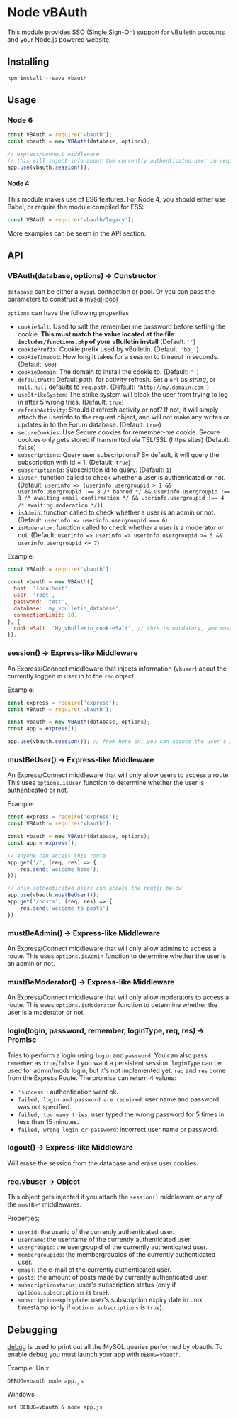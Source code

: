 # Node vBAuth

This module provides SSO (Single Sign-On) support for vBulletin accounts and your Node.js powered website.

## Installing
```
npm install --save vbauth
```

## Usage
### Node 6
```js
const VBAuth = require('vbauth');
const vbauth = new VBAuth(database, options);

// express/connect middleware
// this will inject info about the currently authenticated user in req.vbuser
app.use(vbauth.session());
```

#### Node 4
This module makes use of ES6 features. For Node 4, you should either use Babel, or require the module compiled for ES5:
```js
const VBAuth = require('vbauth/legacy');
```

More examples can be seem in the API section.

## API

### VBAuth(database, options) -> Constructor

`database` can be either a `mysql` connection or pool. Or you can pass the parameters to construct a [mysql-pool](https://github.com/mysqljs/mysql/blob/master/Readme.md#pooling-connections)

`options` can have the following properties
* `cookieSalt`: Used to salt the remember me password before setting the cookie. **This must match the value located at the file `includes/functions.php` of your vBulletin install** (Default:
  `''`)
* `cookiePrefix`: Cookie prefix used by vBulletin. (Default: `'bb_'`)
* `cookieTimeout`: How long it takes for a session to timeout in seconds. (Default: `900`)
* `cookieDomain`: The domain to install the cookie to. (Default: `''`)
* `defaultPath`: Default path, for activity refresh. Set a `url` as *string*, or `null`. `null` defaults to `req.path`. (Default: `'http://my.domain.com'`)
* `useStrikeSystem`: The strike system will block the user from trying to log in after 5 wrong tries. (Default: `true`)
* `refreshActivity`: Should it refresh activity or not? If not, it will simply attach the userinfo to the request object, and will not make any writes or updates in to the Forum database. (Default: `true`)
* `secureCookies`: Use Secure cookies for remember-me cookie. Secure cookies only gets stored if transmitted via TSL/SSL (https sites) (Default: `false`)
* `subscriptions`: Query user subscriptions? By default, it will query the subscription with id = 1. (Default: `true`)
* `subscriptionId`: Subscription id to query. (Default: `1`)
* `isUser`: function called to check whether a user is authenticated or not. (Default: `userinfo => (userinfo.usergroupid > 1 && userinfo.usergroupid !== 8 /* banned */ && userinfo.usergroupid !== 3 /* awaiting email confirmation */ && userinfo.usergroupid !== 4 /* awaiting moderation */)`)
* `isAdmin`: function called to check whether a user is an admin or not. (Default: `userinfo => userinfo.usergroupid === 6`)
* `isModerator`: function called to check whether a user is a moderator or not. (Default: `userinfo => userinfo => userinfo.usergroupid >= 5 && userinfo.usergroupid <= 7`)

Example:
```js
const VBAuth = require('vbauth');

const vbauth = new VBAuth({
  host: 'localhost',
  user: 'root',
  password: 'test',
  database: 'my_vbulletin_database',
  connectionLimit: 10,
}, {
  cookieSalt: 'My_vBulletin_cookieSalt', // this is mandatory, you must change this one
});
```

### session() -> Express-like Middleware

An Express/Connect middleware that injects information (`vbuser`) about the currently logged in user in to the `req` object.

Example:
```js
const express = require('express');
const VBAuth = require('vbauth');

const vbauth = new VBAuth(database, options);
const app = express();

app.use(vbauth.session()); // from here on, you can access the user's information by accessing req.vbuser 
```

### mustBeUser() -> Express-like Middleware

An Express/Connect middleware that will only allow users to access a route. This uses `options.isUser` function to determine whether the user is authenticated or not.

Example:
```js
const express = require('express');
const VBAuth = require('vbauth');

const vbauth = new VBAuth(database, options);
const app = express();

// anyone can access this route
app.get('/', (req, res) => {
    res.send('welcome home');
});

// only authenticated users can access the routes below
app.use(vbauth.mustBeUser());
app.get('/posts', (req, res) => {
    res.send('welcome to posts')
}) 
```

### mustBeAdmin() -> Express-like Middleware

An Express/Connect middleware that will only allow admins to access a route. This uses `options.isAdmin` function to determine whether the user is an admin or not.

### mustBeModerator() -> Express-like Middleware

An Express/Connect middleware that will only allow moderators to access a route. This uses `options.isModerator` function to determine whether the user is a moderator or not.

### login(login, password, remember, loginType, req, res) -> Promise

Tries to perform a login using `login` and `password`. You can also pass `remember` as `true`/`false` if you want a persistent session. `loginType` can be used for admin/mods login, but it's not implemented yet. `req` and `res` come from the Express Route.
The promise can return 4 values:
* `'success'`: authentication went ok.
* `failed, login and password are required`: user name and password was not specified.
* `failed, too many tries`: user typed the wrong password for 5 times in less than 15 minutes.
* `failed, wrong login or password`: incorrect user name or password.

### logout() -> Express-like Middleware

Will erase the session from the database and erase user cookies.

### req.vbuser -> Object 

This object gets injected if you attach the `session()` middleware or any of the `mustBe*` middlewares.

Properties:
* `userid`: the userid of the currently authenticated user.
* `username`: the username of the currently authenticated user.
* `usergroupid`: the usergroupid of the currently authenticated user.
* `membergroupids`: the membergroupids of the currently authenticated user.	
* `email`: the e-mail of the currently authenticated user.
* `posts`: the amount of posts made by currently authenticated user.
* `subscriptionstatus`: user's subscription status (only if `options.subscriptions` is `true`).
* `subscriptionexpirydate`:	user's subscription expiry date in unix timestamp (only if `options.subscriptions` is `true`).

## Debugging

[debug](https://www.npmjs.com/package/debug) is used to print out all the MySQL queries performed by vbauth. To enable debug you must launch your app with `DEBUG=vbauth`.

Example:
Unix
```
DEBUG=vbauth node app.js
```

Windows 
```
set DEBUG=vbauth & node app.js
```